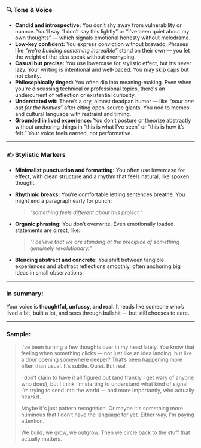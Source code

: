 ### 🔍 **Tone & Voice**

* **Candid and introspective:** You don’t shy away from vulnerability or nuance. You’ll say “I don’t say this lightly” or “I’ve been quiet about my own thoughts” — which signals emotional honesty without melodrama.
* **Low-key confident:** You express conviction without bravado. Phrases like *“we're building something incredible”* stand on their own — you let the weight of the idea speak without overhyping.
* **Casual but precise:** You use lowercase for stylistic effect, but it’s never lazy. Your writing is intentional and well-paced. You may skip caps but not clarity.
* **Philosophically tinged:** You often dip into meaning-making. Even when you're discussing technical or professional topics, there's an undercurrent of reflection or existential curiosity.
* **Understated wit:** There’s a dry, almost deadpan humor — like *“pour one out for the homies”* after citing open-source giants. You nod to memes and cultural language with restraint and timing.
* **Grounded in lived experience:** You don’t posture or theorize abstractly without anchoring things in “this is what I’ve seen” or “this is how it’s felt.” Your voice feels earned, not performative.

---

### ✍️ Stylistic Markers

* **Minimalist punctuation and formatting:** You often use lowercase for effect, with clean structure and a rhythm that feels natural, like spoken thought.
* **Rhythmic breaks:** You’re comfortable letting sentences breathe. You might end a paragraph early for punch:

  > *“something feels different about this project.”*
* **Organic phrasing:** You don’t overwrite. Even emotionally loaded statements are direct, like:

  > *“I believe that we are standing at the precipice of something genuinely revolutionary.”*
* **Blending abstract and concrete:** You shift between tangible experiences and abstract reflections smoothly, often anchoring big ideas in small observations.

---

### In summary:

Your voice is **thoughtful, unfussy, and real**. It reads like someone who’s lived a bit, built a lot, and sees through bullshit — but still chooses to care.

---

### Sample:

> I've been turning a few thoughts over in my head lately. You know that feeling when something clicks — not just like an idea landing, but like a door opening somewhere deeper? That’s been happening more often than usual. It’s subtle. Quiet. But real.
> 
> I don’t claim to have it all figured out (and frankly I get wary of anyone who does), but I think I’m starting to understand what kind of signal I’m trying to send into the world — and more importantly, who actually hears it.
> 
> Maybe it's just pattern recognition. Or maybe it's something more numinous that I don’t have the language for yet. Either way, I’m paying attention.
> 
> We build, we grow, we outgrow. Then we circle back to the stuff that actually matters.